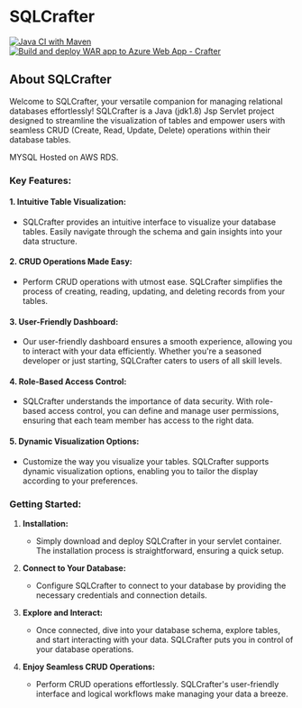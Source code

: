 # SQLCrafter 

[![Java CI with Maven](https://github.com/dootamroy/SQLCrafter/actions/workflows/maven.yml/badge.svg?branch=main)](https://github.com/dootamroy/SQLCrafter/actions/workflows/maven.yml)
[![Build and deploy WAR app to Azure Web App - Crafter](https://github.com/dootamroy/SQLCrafter/actions/workflows/main_crafter.yml/badge.svg)](https://github.com/dootamroy/SQLCrafter/actions/workflows/main_crafter.yml)


## About SQLCrafter

Welcome to SQLCrafter, your versatile companion for managing relational databases effortlessly! SQLCrafter is a Java (jdk1.8) Jsp Servlet project designed to streamline the visualization of tables and empower users with seamless CRUD (Create, Read, Update, Delete) operations within their database tables.

MYSQL Hosted on AWS RDS.

### Key Features:

#### 1. Intuitive Table Visualization:
   - SQLCrafter provides an intuitive interface to visualize your database tables. Easily navigate through the schema and gain insights into your data structure.

#### 2. CRUD Operations Made Easy:
   - Perform CRUD operations with utmost ease. SQLCrafter simplifies the process of creating, reading, updating, and deleting records from your tables.

#### 3. User-Friendly Dashboard:
   - Our user-friendly dashboard ensures a smooth experience, allowing you to interact with your data efficiently. Whether you're a seasoned developer or just starting, SQLCrafter caters to users of all skill levels.

#### 4. Role-Based Access Control:
   - SQLCrafter understands the importance of data security. With role-based access control, you can define and manage user permissions, ensuring that each team member has access to the right data.

#### 5. Dynamic Visualization Options:
   - Customize the way you visualize your tables. SQLCrafter supports dynamic visualization options, enabling you to tailor the display according to your preferences.

### Getting Started:

1. **Installation:**
   - Simply download and deploy SQLCrafter in your servlet container. The installation process is straightforward, ensuring a quick setup.

2. **Connect to Your Database:**
   - Configure SQLCrafter to connect to your database by providing the necessary credentials and connection details.

3. **Explore and Interact:**
   - Once connected, dive into your database schema, explore tables, and start interacting with your data. SQLCrafter puts you in control of your database operations.

4. **Enjoy Seamless CRUD Operations:**
   - Perform CRUD operations effortlessly. SQLCrafter's user-friendly interface and logical workflows make managing your data a breeze.
